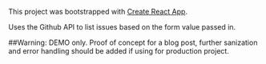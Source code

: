 This project was bootstrapped with [Create React App](https://github.com/facebookincubator/create-react-app).

Uses the Github API to list issues based on the form value passed in. 

##Warning: DEMO only. Proof of concept for a blog post, further sanization and error handling should be added if using for production project.